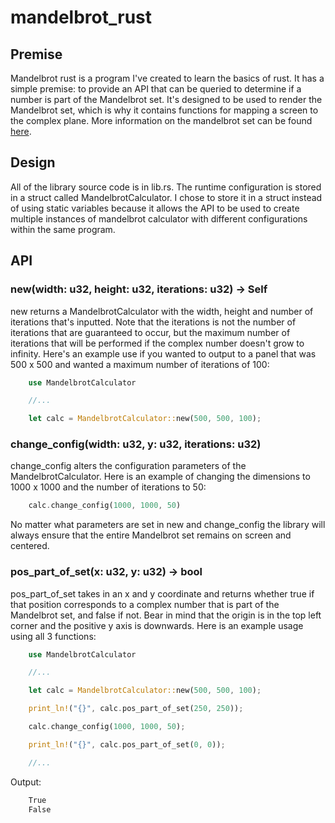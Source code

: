 # mandelbrot_rust
## Premise
Mandelbrot rust is a program I've created to learn the basics of rust. It has a simple premise: to provide an API that can be queried to determine if a number is part of the Mandelbrot set. It's designed to be used to render the Mandelbrot set, which is why it contains functions for mapping a screen to the complex plane. More information on the mandelbrot set can be found [here](https://en.wikipedia.org/wiki/Mandelbrot_set).
## Design
All of the library source code is in lib.rs. The runtime configuration is stored in a struct called MandelbrotCalculator. I chose to store it in a struct instead of using static variables because it allows the API to be used to create multiple instances of mandelbrot calculator with different configurations within the same program.
## API
### new(width: u32, height: u32, iterations: u32) -> Self
new returns a MandelbrotCalculator with the width, height and number of iterations that's inputted. Note that the iterations is not the number of iterations that are guaranteed to occur, but the maximum number of iterations that will be performed if the complex number doesn't grow to infinity.
Here's an example use if you wanted to output to a panel that was 500 x 500 and wanted a maximum number of iterations of 100:
```rust
    use MandelbrotCalculator

    //...

    let calc = MandelbrotCalculator::new(500, 500, 100);
```
### change_config(width: u32, y: u32, iterations: u32)
change_config alters the configuration parameters of the MandelbrotCalculator. Here is an example of changing the dimensions to 1000 x 1000 and the number of iterations to 50:
```rust
    calc.change_config(1000, 1000, 50)
```
No matter what parameters are set in new and change_config the library will always ensure that the entire Mandelbrot set remains on screen and centered.
### pos_part_of_set(x: u32, y: u32) -> bool
pos_part_of_set takes in an x and y coordinate and returns whether true if that position corresponds to a complex number that is part of the Mandelbrot set, and false if not. Bear in mind that the origin is in the top left corner and the positive y axis is downwards.
Here is an example usage using all 3 functions:
```rust
    use MandelbrotCalculator

    //...

    let calc = MandelbrotCalculator::new(500, 500, 100);

    print_ln!("{}", calc.pos_part_of_set(250, 250));

    calc.change_config(1000, 1000, 50);

    print_ln!("{}", calc.pos_part_of_set(0, 0));

    //...
```
Output:
```bash
    True
    False
```
